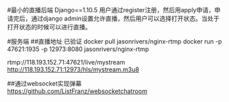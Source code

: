 #最小的直播后端
Django==1.10.5
用户通过register注册，然后用apply申请，申请完后，通过django admin设置允许直播，然后用户可以选择打开状态。当处于打开状态的时候可以进行直播。

#服务端
##直播地址
已验证
docker pull jasonrivers/nginx-rtmp
docker run -p 47621:1935 -p 12973:8080 jasonrivers/nginx-rtmp

rtmp://118.193.152.71:47621/live/mystream
http://118.193.152.71:12973/hls/mystream.m3u8

##通过websocket实现弹幕
https://github.com/ListFranz/websocketchatroom

